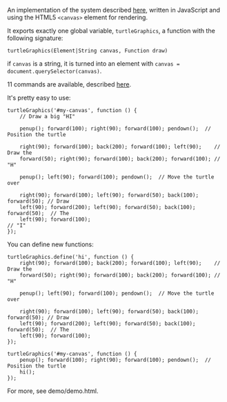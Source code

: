 An implementation of the system described [here](http://programmingpraxis.com/2012/01/03/turtle-graphics/), written in JavaScript and using the HTML5 `<canvas>` element for rendering.

It exports exactly one global variable, `turtleGraphics`, a function with the following signature:

    turtleGraphics(Element|String canvas, Function draw)

if `canvas` is a string, it is turned into an element with `canvas = document.querySelector(canvas)`.

11 commands are available, described [here](http://programmingpraxis.com/2012/01/03/turtle-graphics/).

It's pretty easy to use:

    turtleGraphics('#my-canvas', function () {
        // Draw a big "HI"
        
        penup(); forward(100); right(90); forward(100); pendown();  // Position the turtle
        
        right(90); forward(100); back(200); forward(100); left(90);    // Draw the
        forward(50); right(90); forward(100); back(200); forward(100); // "H"
        
        penup(); left(90); forward(100); pendown();  // Move the turtle over
        
        right(90); forward(100); left(90); forward(50); back(100); forward(50); // Draw
        left(90); forward(200); left(90); forward(50); back(100); forward(50);  // The
        left(90); forward(100);                                                 // "I"
    });

You can define new functions:

    turtleGraphics.define('hi', function () {
        right(90); forward(100); back(200); forward(100); left(90);    // Draw the
        forward(50); right(90); forward(100); back(200); forward(100); // "H"
        
        penup(); left(90); forward(100); pendown();  // Move the turtle over
        
        right(90); forward(100); left(90); forward(50); back(100); forward(50); // Draw
        left(90); forward(200); left(90); forward(50); back(100); forward(50);  // The
        left(90); forward(100);  
    });
    
    turtleGraphics('#my-canvas', function () {
        penup(); forward(100); right(90); forward(100); pendown();  // Position the turtle
        hi();
    });

For more, see demo/demo.html.